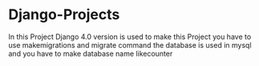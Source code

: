 # Django-Projects
In this Project Django 4.0 version is used to make this Project
you have to use makemigrations and migrate command 
the database is used in mysql and you have to make database name likecounter
